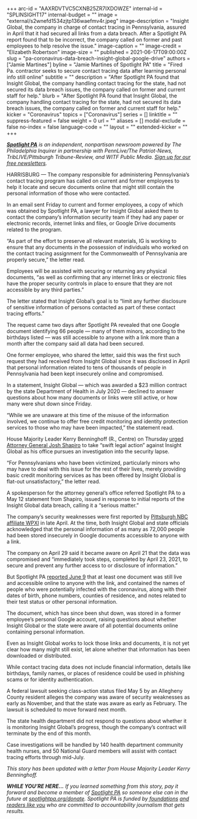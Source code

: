 +++
arc-id = "AAXRDVTVC5CXNB25ZR7IXDOWZE"
internal-id = "SPLINSIGHT17"
internal-budget = ""
image = "external/s2wnefd1534zjtp136waefmv4r.jpeg"
image-description = "Insight Global, the company in charge of contact tracing in Pennsylvania, assured in April that it had secured all links from a data breach. After a Spotlight PA report found that to be incorrect, the company called on former and past employees to help resolve the issue."
image-caption = ""
image-credit = "Elizabeth Robertson"
image-size = ""
published = 2021-06-17T09:00:00Z
slug = "pa-coronavirus-data-breach-insight-global-google-drive"
authors = ["Jamie Martines"]
byline = "Jamie Martines of Spotlight PA"
title = "Fired Pa. contractor seeks to secure contact tracing data after learning personal info still online"
subtitle = ""
description = "After Spotlight PA found that Insight Global, the company handling contact tracing for the state, had not secured its data breach issues, the company called on former and current staff for help."
blurb = "After Spotlight PA found that Insight Global, the company handling contact tracing for the state, had not secured its data breach issues, the company called on former and current staff for help."
kicker = "Coronavirus"
topics = ["Coronavirus"]
series = []
linktitle = ""
suppress-featured = false
weight = 0
url = ""
aliases = []
modal-exclude = false
no-index = false
language-code = ""
layout = ""
extended-kicker = ""
+++

<a href="https://www.spotlightpa.org/"><i><b>Spotlight PA</b></i></a><i> is an independent, nonpartisan newsroom powered by The Philadelphia Inquirer in partnership with PennLive/The Patriot-News, TribLIVE/Pittsburgh Tribune-Review, and WITF Public Media. </i><a href="https://www.spotlightpa.org/newsletters"><i>Sign up for our free newsletters</i></a><i>.</i>

HARRISBURG — The company responsible for administering Pennsylvania’s contact tracing program has called on current and former employees to help it locate and secure documents online that might still contain the personal information of those who were contacted.

In an email sent Friday to current and former employees, a copy of which was obtained by Spotlight PA, a lawyer for Insight Global asked them to contact the company’s information security team if they had any paper or electronic records, internet links and files, or Google Drive documents related to the program.

“As part of the effort to preserve all relevant materials, IG is working to ensure that any documents in the possession of individuals who worked on the contact tracing assignment for the Commonwealth of Pennsylvania are properly secure,” the letter read.

<script src="https://www.spotlightpa.org/embed.js" async></script><div data-spl-embed-version="1" data-spl-src="https://www.spotlightpa.org/embeds/newsletter/"></div>

Employees will be assisted with securing or returning any physical documents, “as well as confirming that any internet links or electronic files have the proper security controls in place to ensure that they are not accessible by any third parties.”

The letter stated that Insight Global’s goal is to “limit any further disclosure of sensitive information of persons contacted as part of these contact tracing efforts.”

The request came two days after Spotlight PA revealed that one Google document identifying 66 people — many of them minors, according to the birthdays listed — was still accessible to anyone with a link more than a month after the company said all data had been secured.

One former employee, who shared the letter, said this was the first such request they had received from Insight Global since it was disclosed in April that personal information related to tens of thousands of people in Pennsylvania had been kept insecurely online and compromised.

In a statement, Insight Global — which was awarded a $23 million contract by the state Department of Health in July 2020 — declined to answer questions about how many documents or links were still active, or how many were shut down since Friday.

“While we are unaware at this time of the misuse of the information involved, we continue to offer free credit monitoring and identity protection services to those who may have been impacted,” the statement read.

House Majority Leader Kerry Benninghoff (R., Centre) on Thursday <a href="http://www.pahousegopnews.com/AttachedFiles/Letter%20to%20Attorney%20General.pdf" target="_blank">urged Attorney General Josh Shapiro</a> to take “swift legal action” against Insight Global as his office pursues an investigation into the security lapse.

“For Pennsylvanians who have been victimized, particularly minors who may have to deal with this issue for the rest of their lives, merely providing basic credit monitoring services as has been offered by Insight Global is flat-out unsatisfactory,” the letter read.

A spokesperson for the attorney general’s office referred Spotlight PA to a May 12 statement from Shapiro, issued in response to initial reports of the Insight Global data breach, calling it a “serious matter.”

The company’s security weaknesses were first reported by <a href="https://www.wpxi.com/news/investigates/unsecured-pennsylvania-covid-19-contact-tracing-data-exposed-by-whistleblower-target-11/TCSWQQ5YPRDVDBSTE5IMVYSCH4/">Pittsburgh NBC affiliate WPXI</a> in late April. At the time, both Insight Global and state officials acknowledged that the personal information of as many as 72,000 people had been stored insecurely in Google documents accessible to anyone with a link.

The company on April 29 said it became aware on April 21 that the data was compromised and “immediately took steps, completed by April 23, 2021, to secure and prevent any further access to or disclosure of information.”

But Spotlight PA <a href="https://www.spotlightpa.org/news/2021/06/pa-contact-tracing-data-breach-compromised-insight-global/">reported June 9</a> that at least one document was still live and accessible online to anyone with the link, and contained the names of people who were potentially infected with the coronavirus, along with their dates of birth, phone numbers, counties of residence, and notes related to their test status or other personal information.

The document, which has since been shut down, was stored in a former employee’s personal Google account, raising questions about whether Insight Global or the state were aware of all potential documents online containing personal information.

Even as Insight Global works to lock those links and documents, it is not yet clear how many might still exist, let alone whether that information has been downloaded or distributed.

While contact tracing data does not include financial information, details like birthdays, family names, or places of residence could be used in phishing scams or for identity authentication.

<script src="https://www.spotlightpa.org/embed.js" async></script><div data-spl-embed-version="1" data-spl-src="https://www.spotlightpa.org/embeds/donate/?teaser_text=If%20you%20learned%20something%20from%20this%20report%2C%20pay%20it%20forward%20and%20become%20a%20member%20of%20Spotlight%20PA%20so%20someone%20else%20can%20in%20the%20future.&cta_text=CLICK%20TO%20CONTRIBUTE&eyebrow_text=WHILE%20YOU'RE%20HERE..."></div>

A federal lawsuit seeking class-action status filed May 5 by an Allegheny County resident alleges the company was aware of security weaknesses as early as November, and that the state was aware as early as February. The lawsuit is scheduled to move forward next month.

The state health department did not respond to questions about whether it is monitoring Insight Global’s progress, though the company’s contract will terminate by the end of this month.

Case investigations will be handled by 140 health department community health nurses, and 50 National Guard members will assist with contact tracing efforts through mid-July.

<i>This story has been updated with a letter from House Majority Leader Kerry Benninghoff.</i>

<i><b>WHILE YOU’RE HERE...</b></i><i> If you learned something from this story, pay it forward and become a member of </i><a href="https://www.spotlightpa.org/"><i>Spotlight PA</i></a><i> so someone else can in the future at </i><a href="https://www.spotlightpa.org/donate"><i>spotlightpa.org/donate</i></a><i>. Spotlight PA is funded by</i><a href="https://www.spotlightpa.org/support"><i> foundations</i></a><i> </i><a href="https://www.spotlightpa.org/support"><i>and readers like you</i></a><i> who are committed to accountability journalism that gets results.</i>
